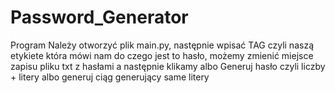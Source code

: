 # Password_Generator
Program
Należy otworzyć plik main.py, następnie wpisać TAG czyli naszą etykiete która mówi nam do czego jest to hasło, możemy zmienić miejsce zapisu pliku txt z hasłami a następnie klikamy albo Generuj hasło czyli liczby + litery albo generuj ciąg generujący same litery
